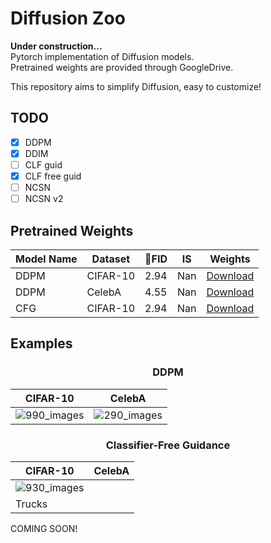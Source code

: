 # Diffusion Zoo

<strong> Under construction... </strong> <br>
Pytorch implementation of Diffusion models.<br>
Pretrained weights are provided through GoogleDrive.

This repository aims to simplify Diffusion, easy to customize!<br>

## TODO
- [x] DDPM <br>
- [x] DDIM <br>
- [ ] CLF guid <br>
- [x] CLF free guid <br>
- [ ] NCSN <br>
- [ ] NCSN v2 <br>

## Pretrained Weights
| Model Name | Dataset | FID | IS | Weights |
|-|-|-|-|-|
| DDPM | CIFAR-10 | 2.94 | Nan | [Download](https://drive.google.com/file/d/1pVVhg2GQzUz1KWHuv1VczGD6gA9zQuI_/view?usp=drive_link) |
| DDPM | CelebA | 4.55 | Nan | [Download](https://drive.google.com/file/d/1wOw1jAY1qMEiUVBbjOcBQgm_RNJ61Rp6/view?usp=drive_link) |
| CFG | CIFAR-10 | 2.94 | Nan | [Download](https://drive.google.com/file/d/1pVVhg2GQzUz1KWHuv1VczGD6gA9zQuI_/view?usp=drive_link) |

## Examples
### <center> DDPM </center>
| CIFAR-10 | CelebA |
|-|-|
| ![990_images](https://github.com/user-attachments/assets/bc3e0e55-d259-4b0e-ad28-ae5716e1b70c) | ![290_images](https://github.com/user-attachments/assets/891207b8-7b1b-449e-9bad-37278a9bc895) |

### <center> Classifier-Free Guidance </center>
| CIFAR-10 | CelebA |
|-|-|
| ![930_images](https://github.com/user-attachments/assets/f1f0c8b6-bb53-41e7-b75a-3eeee4a71f41) |   |
| Trucks |   |
COMING SOON!

